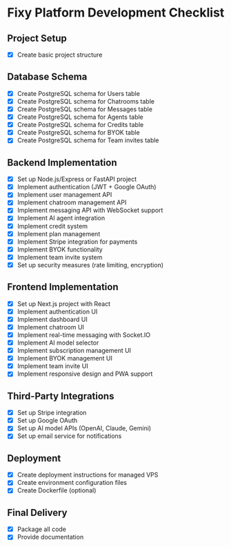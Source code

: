 # Fixy Platform Development Checklist

## Project Setup
- [x] Create basic project structure

## Database Schema
- [x] Create PostgreSQL schema for Users table
- [x] Create PostgreSQL schema for Chatrooms table
- [x] Create PostgreSQL schema for Messages table
- [x] Create PostgreSQL schema for Agents table
- [x] Create PostgreSQL schema for Credits table
- [x] Create PostgreSQL schema for BYOK table
- [x] Create PostgreSQL schema for Team invites table

## Backend Implementation
- [x] Set up Node.js/Express or FastAPI project
- [x] Implement authentication (JWT + Google OAuth)
- [x] Implement user management API
- [x] Implement chatroom management API
- [x] Implement messaging API with WebSocket support
- [x] Implement AI agent integration
- [x] Implement credit system
- [x] Implement plan management
- [x] Implement Stripe integration for payments
- [x] Implement BYOK functionality
- [x] Implement team invite system
- [x] Set up security measures (rate limiting, encryption)

## Frontend Implementation
- [x] Set up Next.js project with React
- [x] Implement authentication UI
- [x] Implement dashboard UI
- [x] Implement chatroom UI
- [x] Implement real-time messaging with Socket.IO
- [x] Implement AI model selector
- [x] Implement subscription management UI
- [x] Implement BYOK management UI
- [x] Implement team invite UI
- [x] Implement responsive design and PWA support

## Third-Party Integrations
- [x] Set up Stripe integration
- [x] Set up Google OAuth
- [x] Set up AI model APIs (OpenAI, Claude, Gemini)
- [x] Set up email service for notifications

## Deployment
- [x] Create deployment instructions for managed VPS
- [x] Create environment configuration files
- [x] Create Dockerfile (optional)

## Final Delivery
- [x] Package all code
- [x] Provide documentation

